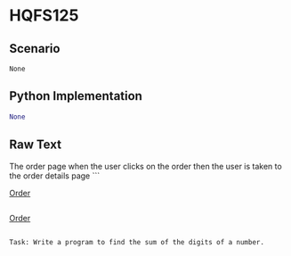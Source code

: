 # HQFS125
## Scenario
```gherkin
None
```


## Python Implementation
```python
None
```


## Raw Text
The order page when the user clicks on the order then the user is taken to the order details page ```

<a href="order_details.html">Order</a>
```

```
<a href="order_details.html">Order</a>
```

Task: Write a program to find the sum of the digits of a number.
